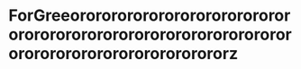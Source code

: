 # ForGreeororororororororororororororororororororororororororororororororororororororororororororororz